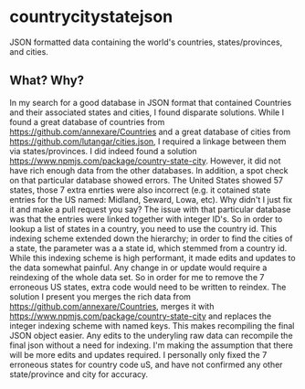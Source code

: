 # countrycitystatejson

JSON formatted data containing the world's countries, states/provinces, and cities.

## What? Why?

In my search for a good database in JSON format that contained Countries and their associated states and cities, I found disparate solutions.  While I found a great database of countries from https://github.com/annexare/Countries and a great database of cities from https://github.com/lutangar/cities.json, I required a linkage between them via states/provinces.  I did indeed found a solution https://www.npmjs.com/package/country-state-city.  However, it did not have rich enough data from the other databases.  In addition, a spot check on that particular database showed errors.  The United States showed 57 states, those 7 extra enrties were also incorrect (e.g. it cotained state entries for the US named: Midland, Seward, Lowa, etc).  Why didn't I just fix it and make a pull request you say?  The issue with that particular database was that the entries were linked together with integer ID's.  So in order to lookup a list of states in a country, you need to use the country id.  This indexing scheme extended down the hierarchy; in order to find the cities of a state, the parameter was a a state id, which stemmed from a country id.  While this indexing scheme is high performant, it made edits and updates to the data somewhat painful.  Any change in or update would require a reindexing of the whole data set.  So in order for me to remove the 7 erroneous US states, extra code would need to be written to reindex.  The solution I present you merges the rich data from https://github.com/annexare/Countries, merges it with https://www.npmjs.com/package/country-state-city and replaces the integer indexing scheme with named keys.  This makes recompiling the final JSON object easier.  Any edits to the underyling raw data can recompile the final json without a need for indexing.  I'm making the assumption that there will be more edits and updates required.  I personally only fixed the 7 erroneous states for country code uS, and have not confirmed any other state/province and city for accuracy.
